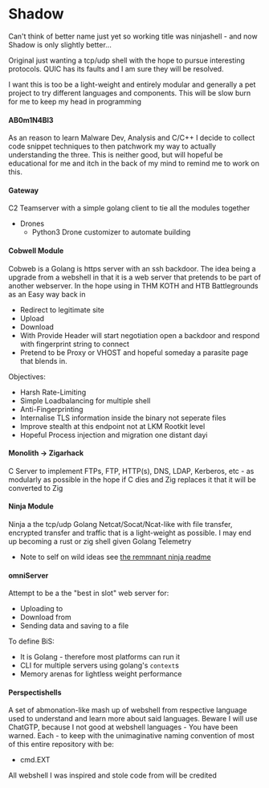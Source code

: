 # Shadow

Can't think of better name just yet so working title was ninjashell - and now Shadow is only slightly better...

Original just wanting a tcp/udp shell with the hope to pursue interesting protocols. QUIC has its faults and I am sure they will be resolved.

I want this is too be a light-weight and entirely modular and generally a pet project to try different languages and components. This will be slow burn for me to keep my head in programming 


#### AB0m1N4Bl3

As an reason to learn Malware Dev, Analysis and C/C++ I decide to collect code snippet techniques to then patchwork my way to actually understanding the three. This is neither good, but will hopeful be educational for me and itch in the back of my mind to remind me to work on this.


#### Gateway 

C2 Teamserver with a simple golang client to tie all the modules together

- Drones
    - Python3 Drone customizer to automate building

#### Cobwell Module


Cobweb is a Golang is https server with an ssh backdoor. The idea being a upgrade from a webshell in that it is a web server that pretends to be part of another webserver. In the hope using in THM KOTH and HTB Battlegrounds as an Easy way back in
- Redirect to legitimate site
- Upload
- Download
- With Provide Header will start negotiation open a backdoor and respond with fingerprint string to connect
- Pretend to be Proxy or VHOST and hopeful someday a parasite page that blends in.

Objectives:
- Harsh Rate-Limiting
- Simple Loadbalancing for multiple shell
- Anti-Fingerprinting
- Internalise TLS information inside the binary not seperate files
- Improve stealth at this endpoint not at LKM Rootkit level
- Hopeful Process injection and migration one distant dayi

#### Monolith -> Zigarhack 

C Server to implement FTPs, FTP, HTTP(s), DNS, LDAP, Kerberos, etc - as modularly as possible in the hope if C dies and Zig replaces it that it will be converted to Zig 

####  Ninja Module

Ninja a the tcp/udp  Golang Netcat/Socat/Ncat-like with file transfer, encrypted transfer and traffic that is a light-weight as possible. I may end up becoming a rust or zig shell given Golang Telemetry

- Note to self on wild ideas see [the remmnant ninja readme](ninja/NINJA-README.md)

#### omniServer

Attempt to be a the "best in slot" web server for:
- Uploading to
- Download from
- Sending data and saving to a file

To define BiS:
- It is Golang - therefore most platforms can run it 
- CLI for multiple servers using golang's `context`s
- Memory arenas for lightless weight performance

#### Perspectishells

A set of abmonation-like mash up of webshell from respective language used to understand and learn more about said languages. Beware I will use ChatGTP, because I not good at webshell languages - You have been warned. Each - to keep with the unimaginative naming convention of most of this entire repository with be:
- cmd.EXT

All webshell I was inspired and stole code from will be credited
